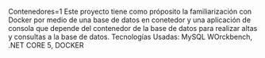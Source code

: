 Contenedores=1
Este proyecto tiene como próposito la familiarización con Docker por medio de una base de datos en conetedor y una aplicación de consola que depende del contenedor de la base de datos para realizar altas y consultas a la base de datos.
Tecnologías Usadas:
MySQL WOrckbench, .NET CORE 5, DOCKER
